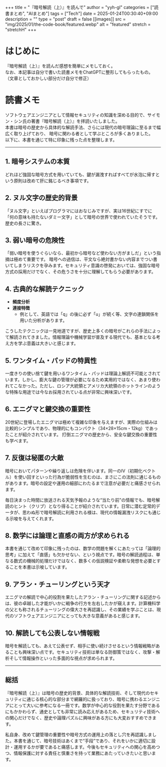 +++
title = "『暗号解読（上）』を読んで"
author = "yyh-gl"
categories = ["読書まとめ", "AIまとめ"]
tags = ["Tech"]
date = 2025-01-24T00:30:40+09:00
description = ""
type = "post"
draft = false
[[images]]
  src = "img/2025/01/the-code-book/featured.webp"
  alt = "featured"
  stretch = "stretchH"
+++

# はじめに

『暗号解読（上）』を読んだ感想を簡単にメモしておく。<br>
なお、本記事は自分で書いた読書メモをChatGPTに整形してもらったもの。<br>
（文章としておかしい部分だけ自分で修正）

# 読書メモ

ソフトウェアエンジニアとして情報セキュリティの知識を深める目的で、サイモン・シン氏の著書『暗号解読（上）』を拝読いたしました。<br>
本書は暗号の歴史から具体的な解読手法、さらには現代の暗号理論に至るまで幅広く取り上げており、
暗号に関わる者として学ぶところが多くありました。<br>
以下に、本書を通じて特に印象に残った点を整理します。

---

## 1. 暗号システムの本質
どれほど強固な暗号方式を用いていても、鍵が漏洩すればすべてが水泡に帰すという原則は改めて肝に銘じるべき事項です。

## 2. ヌル文字の歴史的背景
「ヌル文字」といえばプログラマにはおなじみですが、実は16世紀にすでに「何の意味も持たないダミー文字」として暗号の世界で使われていたそうです。歴史の長さに驚き。

## 3. 弱い暗号の危険性
「弱い暗号を使うぐらいなら、最初から暗号など使わない方がましだ」という指摘は極めて重要です。
暗号への過信は、平文なら絶対書かない内容までつい書いてしまうリスクを孕みます。セキュリティ意識の啓発においては、強固な暗号方式の採用だけでなく、その危うさを十分に理解してもらう必要があります。

## 4. 古典的な解読テクニック
- **頻度分析**
- **連接特徴**  
  - 例として、英語では「q」の後に必ず「u」が続く等、文字の連鎖関係を用いた分析があります。

こうしたテクニックは一見地道ですが、歴史上多くの暗号がこれらの手法によって解読されてきました。情報理論や機械学習が普及する現代でも、基本となる考え方を学ぶ意義は大きいと感じます。

## 5. ワンタイム・パッドの特異性
一度きりの使い捨て鍵を用いるワンタイム・パッドは理論上解読不可能とされています。しかし、膨大な鍵の管理が必要になるため実用的ではなく、あまり使われてこなかった。ただし、ロシア大統領とアメリカ大統領のホットラインのような特殊な用途では今なお採用されている点が非常に興味深いです。

## 6. エニグマと鍵交換の重要性
20世紀に登場したエニグマは極めて複雑な印象を与えますが、実際の仕組みは比較的シンプルであり、物理的にもコンパクト（34×28×15cm・12kg）であったことが紹介されています。
打倒エニグマの歴史から、安全な鍵交換の重要性も学べます。

## 7. 反復は秘匿の大敵
暗号においてパターンや繰り返しは危険を伴います。同一のIV（初期化ベクトル）を使い回すといった行為が脆弱性を生むのは、まさにこの法則に通じるものがあります。暗号の設定や運用の細部にわたるまで注意が必要だと痛感させられます。

毎日決まった時間に放送される天気予報のような“当たり前”の情報でも、暗号解読のヒント（クリブ）となり得ることが紹介されています。日常に潜む定常的データが、思わぬ形で暗号解読に利用される様は、現代の情報漏洩リスクにも通じる示唆を与えてくれます。

## 8. 数学には論理と直感の両方が求められる
本書を通じて改めて印象に残ったのは、数学の問題を解くにあたっては「論理的思考」に加えて「直感」も欠かせない、という視点です。暗号の解読過程は、単なる数式の機械的処理だけではなく、数多くの仮説検証や柔軟な発想を必要とすることを本書は示唆しています。

## 9. アラン・チューリングという天才
エニグマの解読で中心的役割を果たしたアラン・チューリングに関する記述からは、彼の卓越した才能がいかに戦争の行方を左右したかが窺えます。計算機科学の父とも称されるチューリングの偉大さを再認識し、その業績を学ぶことは、現代のソフトウェアエンジニアにとっても大きな意義があると感じます。

## 10. 解読しても公表しない情報戦
暗号を解読しても、あえて公表せず、相手に使い続けさせるという情報戦略があることも興味深い点です。セキュリティ技術は単なる防御策ではなく、攻撃・解析そして情報操作といった多面的な視点が求められます。

---

## 総括
『暗号解読（上）』は暗号の歴史的背景、具体的な解読技術、そして現代のセキュリティに通じる核心的な部分まで網羅的に扱っており、暗号に携わるエンジニアにとって大いに参考になる一冊です。数学が中心的な役割を果たす分野であるにもかかわらず、通史としても非常に読み応えがあるため、セキュリティ技術への関心だけでなく、歴史や論理パズルに興味がある方にも大変おすすめできます。

私自身、改めて鍵管理の重要性や暗号方式の運用上の落とし穴を再認識しました。本書を通じて、暗号技術はあくまで“手段”であり、それをいかに適切に設計・運用するかが要であると痛感します。今後もセキュリティへの関心を高めつつ、情報保護に対する責任と慎重さを持って業務にあたっていきたいと思います。
